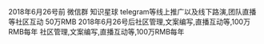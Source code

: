 2018年6月26号前 微信群 知识星球 telegram等线上推广以及线下路演,团队直播等社区互动 50万RMB 
2018年6月26号后社区管理,文案编写,直播互动等,100万RMB每年 
社区管理,文案编写,直播互动等,100万RMB每年
